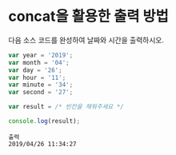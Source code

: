 # concat을 활용한 출력 방법
다음 소스 코드를 완성하여 날짜와 시간을 출력하시오.

```js
var year = '2019';
var month = '04';
var day = '26';
var hour = '11';
var minute = '34';
var second = '27';

var result = /* 빈칸을 채워주세요 */

console.log(result);
```

```
출력
2019/04/26 11:34:27
```